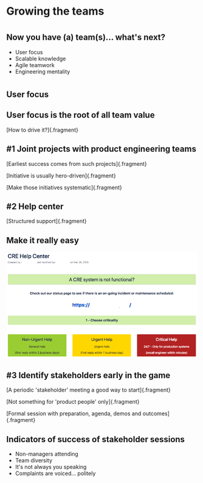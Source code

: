 # Growing the teams

#

## Now you have (a) team(s)... what's next?

<ul class="fragment">
	<li>User focus</li>
	<li>Scalable knowledge</li>
	<li>Agile teamwork</li>
	<li>Engineering mentality</li>
</ul>

#

## User focus

## User focus is the root of all team value
[How to drive it?]{.fragment}

## \#1 Joint projects with product engineering teams
[Earliest success comes from such projects]{.fragment}

[Initiative is usually hero-driven]{.fragment}

[Make those initiatives systematic]{.fragment}


<!--
Initiative - Heroic efforts of individuals
Example: image transformation services like pixelating faces for media were developed by engineers close to the media
systems.
-->


## \#2 Help center
[Structured support]{.fragment}

## Make it really easy
![](assets/help-center.png "CRE team help center")

<!--
Around 30% of issues are 'urgent', that is they need 1 business day reply
-->

## \#3 Identify stakeholders early in the game
[A periodic 'stakeholder' meeting a good way to start]{.fragment}

[Not something for 'product people' only]{.fragment}

[Formal session with preparation, agenda, demos and outcomes]{.fragment}

## Indicators of success of stakeholder sessions
<ul class="fragment">
	<li>Non-managers attending</li>
	<li>Team diversity</li>
	<li>It's not always you speaking</li>
	<li>Complaints are voiced... <span class="fragment">politely</span></li>
</ul>

<!--
Explain star vs wheel model
-->

